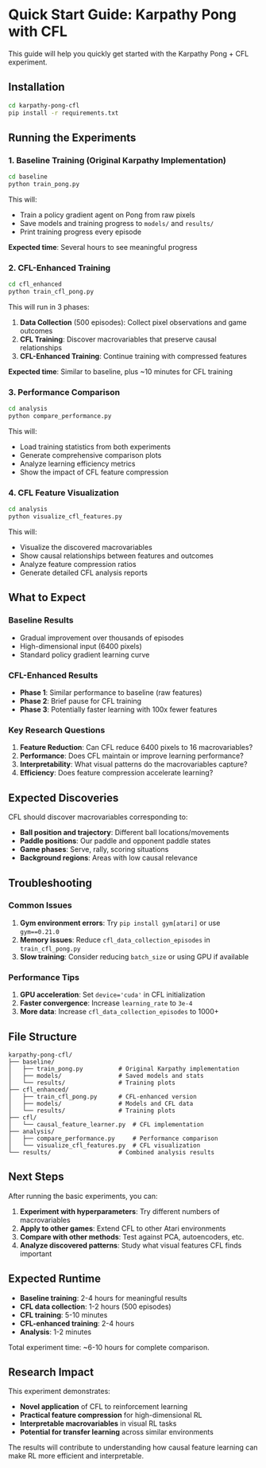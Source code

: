 # Quick Start Guide: Karpathy Pong with CFL

This guide will help you quickly get started with the Karpathy Pong + CFL experiment.

## Installation

```bash
cd karpathy-pong-cfl
pip install -r requirements.txt
```

## Running the Experiments

### 1. Baseline Training (Original Karpathy Implementation)

```bash
cd baseline
python train_pong.py
```

This will:
- Train a policy gradient agent on Pong from raw pixels
- Save models and training progress to `models/` and `results/`
- Print training progress every episode

**Expected time**: Several hours to see meaningful progress

### 2. CFL-Enhanced Training

```bash
cd cfl_enhanced
python train_cfl_pong.py
```

This will run in 3 phases:
1. **Data Collection** (500 episodes): Collect pixel observations and game outcomes
2. **CFL Training**: Discover macrovariables that preserve causal relationships
3. **CFL-Enhanced Training**: Continue training with compressed features

**Expected time**: Similar to baseline, plus ~10 minutes for CFL training

### 3. Performance Comparison

```bash
cd analysis
python compare_performance.py
```

This will:
- Load training statistics from both experiments
- Generate comprehensive comparison plots
- Analyze learning efficiency metrics
- Show the impact of CFL feature compression

### 4. CFL Feature Visualization

```bash
cd analysis
python visualize_cfl_features.py
```

This will:
- Visualize the discovered macrovariables
- Show causal relationships between features and outcomes
- Analyze feature compression ratios
- Generate detailed CFL analysis reports

## What to Expect

### Baseline Results
- Gradual improvement over thousands of episodes
- High-dimensional input (6400 pixels)
- Standard policy gradient learning curve

### CFL-Enhanced Results
- **Phase 1**: Similar performance to baseline (raw features)
- **Phase 2**: Brief pause for CFL training
- **Phase 3**: Potentially faster learning with 100x fewer features

### Key Research Questions
1. **Feature Reduction**: Can CFL reduce 6400 pixels to 16 macrovariables?
2. **Performance**: Does CFL maintain or improve learning performance?
3. **Interpretability**: What visual patterns do the macrovariables capture?
4. **Efficiency**: Does feature compression accelerate learning?

## Expected Discoveries

CFL should discover macrovariables corresponding to:
- **Ball position and trajectory**: Different ball locations/movements
- **Paddle positions**: Our paddle and opponent paddle states
- **Game phases**: Serve, rally, scoring situations
- **Background regions**: Areas with low causal relevance

## Troubleshooting

### Common Issues

1. **Gym environment errors**: Try `pip install gym[atari]` or use `gym==0.21.0`
2. **Memory issues**: Reduce `cfl_data_collection_episodes` in `train_cfl_pong.py`
3. **Slow training**: Consider reducing `batch_size` or using GPU if available

### Performance Tips

1. **GPU acceleration**: Set `device='cuda'` in CFL initialization
2. **Faster convergence**: Increase `learning_rate` to `3e-4`
3. **More data**: Increase `cfl_data_collection_episodes` to 1000+

## File Structure

```
karpathy-pong-cfl/
├── baseline/
│   ├── train_pong.py          # Original Karpathy implementation
│   ├── models/                # Saved models and stats
│   └── results/               # Training plots
├── cfl_enhanced/
│   ├── train_cfl_pong.py      # CFL-enhanced version
│   ├── models/                # Models and CFL data
│   └── results/               # Training plots
├── cfl/
│   └── causal_feature_learner.py  # CFL implementation
├── analysis/
│   ├── compare_performance.py     # Performance comparison
│   └── visualize_cfl_features.py  # CFL visualization
└── results/                   # Combined analysis results
```

## Next Steps

After running the basic experiments, you can:

1. **Experiment with hyperparameters**: Try different numbers of macrovariables
2. **Apply to other games**: Extend CFL to other Atari environments
3. **Compare with other methods**: Test against PCA, autoencoders, etc.
4. **Analyze discovered patterns**: Study what visual features CFL finds important

## Expected Runtime

- **Baseline training**: 2-4 hours for meaningful results
- **CFL data collection**: 1-2 hours (500 episodes)
- **CFL training**: 5-10 minutes
- **CFL-enhanced training**: 2-4 hours
- **Analysis**: 1-2 minutes

Total experiment time: ~6-10 hours for complete comparison.

## Research Impact

This experiment demonstrates:
- **Novel application** of CFL to reinforcement learning
- **Practical feature compression** for high-dimensional RL
- **Interpretable macrovariables** in visual RL tasks
- **Potential for transfer learning** across similar environments

The results will contribute to understanding how causal feature learning can make RL more efficient and interpretable.
